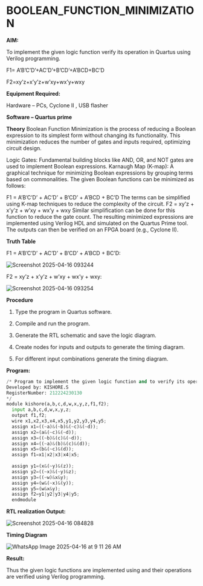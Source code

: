 # BOOLEAN_FUNCTION_MINIMIZATION

**AIM:**

To implement the given logic function verify its operation in Quartus using Verilog programming.

F1= A’B’C’D’+AC’D’+B’CD’+A’BCD+BC’D 

F2=xy’z+x’y’z+w’xy+wx’y+wxy

**Equipment Required:**

Hardware – PCs, Cyclone II , USB flasher

**Software – Quartus prime**

**Theory**
Boolean Function Minimization is the process of reducing a Boolean expression to its simplest form without changing its functionality. This minimization reduces the number of gates and inputs required, optimizing circuit design.

Logic Gates: Fundamental building blocks like AND, OR, and NOT gates are used to implement Boolean expressions.
Karnaugh Map (K-map): A graphical technique for minimizing Boolean expressions by grouping terms based on commonalities.
The given Boolean functions can be minimized as follows:

F1 = A’B’C’D’ + AC’D’ + B’CD’ + A’BCD + BC’D
The terms can be simplified using K-map techniques to reduce the complexity of the circuit.
F2 = xy’z + x’y’z + w’xy + wx’y + wxy
Similar simplification can be done for this function to reduce the gate count.
The resulting minimized expressions are implemented using Verilog HDL and simulated on the Quartus Prime tool. The outputs can then be verified on an FPGA board (e.g., Cyclone II).

**Truth Table**

F1 = A’B’C’D’ + AC’D’ + B’CD’ + A’BCD + BC’D:

![Screenshot 2025-04-16 093244](https://github.com/user-attachments/assets/41442d0d-d869-4ffb-9792-700ac09bd520)

F2 = xy’z + x’y’z + w’xy + wx’y + wxy:

![Screenshot 2025-04-16 093254](https://github.com/user-attachments/assets/50838a15-f544-4630-9301-96d0fdca767d)

**Procedure**

1.	Type the program in Quartus software.

2.	Compile and run the program.

3.	Generate the RTL schematic and save the logic diagram.

4.	Create nodes for inputs and outputs to generate the timing diagram.

5.	For different input combinations generate the timing diagram.


**Program:**
```python
/* Program to implement the given logic function and to verify its operations in quartus using Verilog programming. 
Developed by: KISHORE.S
RegisterNumber: 212224230130
*/
module kishore(a,b,c,d,w,x,y,z,f1,f2);
  input a,b,c,d,w,x,y,z;
  output f1,f2;
  wire x1,x2,x3,x4,x5,y1,y2,y3,y4,y5;
  assign x1=((~a)&(~b)&(~c)&(~d));
  assign x2=(a&(~c)&(~d));
  assign x3=((~b)&(c)&(~d));
  assign x4=((~a)&(b)&(c)&(d));
  assign x5=(b&(~c)&(d));
  assign f1=x1|x2|x3|x4|x5;
  
  assign y1=(x&(~y)&(z));
  assign y2=((~x)&(~y)&z);
  assign y3=((~w)&x&y);
  assign y4=(w&(~x)&(y));
  assign y5=(w&x&y);
  assign f2=y1|y2|y3|y4|y5;
  endmodule 
```
**RTL realization Output:**

![Screenshot 2025-04-16 084828](https://github.com/user-attachments/assets/c169332a-8a88-4787-abf6-2fab98cbdf2b)

**Timing Diagram**

![WhatsApp Image 2025-04-16 at 9 11 26 AM](https://github.com/user-attachments/assets/7d105f45-c943-4524-bedf-8341def5b5cc)

**Result:**

Thus the given logic functions are implemented using and their operations are verified using Verilog programming.

